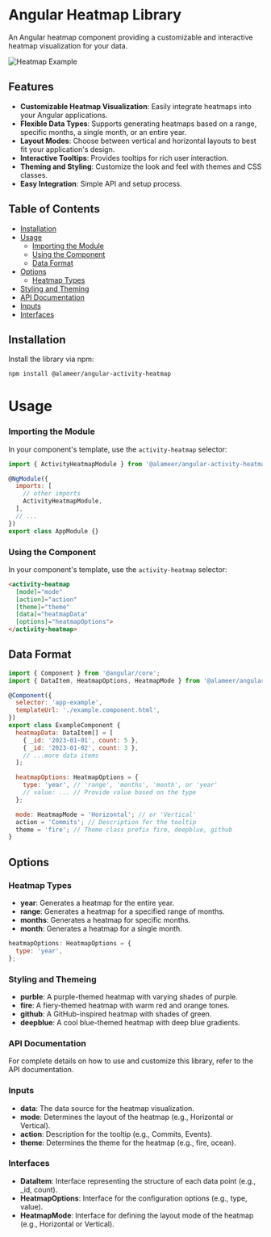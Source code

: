 # Angular Heatmap Library

An Angular heatmap component providing a customizable and interactive heatmap visualization for your data.

![Heatmap Example](https://i.ibb.co/t8cs9g5/Screen-Shot-2024-09-14-at-16-45-19-PM.png)


## Features

- **Customizable Heatmap Visualization**: Easily integrate heatmaps into your Angular applications.
- **Flexible Data Types**: Supports generating heatmaps based on a range, specific months, a single month, or an entire year.
- **Layout Modes**: Choose between vertical and horizontal layouts to best fit your application's design.
- **Interactive Tooltips**: Provides tooltips for rich user interaction.
- **Theming and Styling**: Customize the look and feel with themes and CSS classes.
- **Easy Integration**: Simple API and setup process.

## Table of Contents

- [Installation](#installation)
- [Usage](#usage)
  - [Importing the Module](#importing-the-module)
  - [Using the Component](#using-the-component)
  - [Data Format](#data-format)
- [Options](#options)
  - [Heatmap Types](#heatmap-types)
- [Styling and Theming](#styling-and-theming)
- [API Documentation](#api-documentation)
- [Inputs](#inputs)
- [Interfaces](#interfaces)

## Installation

Install the library via npm:

```bash
npm install @alameer/angular-activity-heatmap
```
# Usage
### Importing the Module

In your component's template, use the `activity-heatmap` selector:

```JavaScript
import { ActivityHeatmapModule } from '@alameer/angular-activity-heatmap';

@NgModule({
  imports: [
    // other imports
    ActivityHeatmapModule,
  ],
  // ...
})
export class AppModule {}
```

### Using the Component

In your component's template, use the ```activity-heatmap``` selector:

```HTML
<activity-heatmap
  [mode]="mode"
  [action]="action"
  [theme]="theme"
  [data]="heatmapData"
  [options]="heatmapOptions">
</activity-heatmap>
```

## Data Format

```JavaScript
import { Component } from '@angular/core';
import { DataItem, HeatmapOptions, HeatmapMode } from '@alameer/angular-activity-heatmap';

@Component({
  selector: 'app-example',
  templateUrl: './example.component.html',
})
export class ExampleComponent {
  heatmapData: DataItem[] = [
    { _id: '2023-01-01', count: 5 },
    { _id: '2023-01-02', count: 3 },
    // ...more data items
  ];

  heatmapOptions: HeatmapOptions = {
    type: 'year', // 'range', 'months', 'month', or 'year'
    // value: ... // Provide value based on the type
  };

  mode: HeatmapMode = 'Horizontal'; // or 'Vertical'
  action = 'Commits'; // Description for the tooltip
  theme = 'fire'; // Theme class prefix fire, deepblue, github
}
```

## Options

### Heatmap Types

- **year**: Generates a heatmap for the entire year.
- **range**: Generates a heatmap for a specified range of months.
- **months**: Generates a heatmap for specific months.
- **month**: Generates a heatmap for a single month.

```JavaScript
heatmapOptions: HeatmapOptions = {
  type: 'year',
};
```

### Styling and Themeing

- **purble**: A purple-themed heatmap with varying shades of purple.
- **fire**: A fiery-themed heatmap with warm red and orange tones.
- **github**: A GitHub-inspired heatmap with shades of green.
- **deepblue**: A cool blue-themed heatmap with deep blue gradients.

### API Documentation

For complete details on how to use and customize this library, refer to the API documentation.

### Inputs

- **data**: The data source for the heatmap visualization.
- **mode**: Determines the layout of the heatmap (e.g., Horizontal or Vertical).
- **action**: Description for the tooltip (e.g., Commits, Events).
- **theme**: Determines the theme for the heatmap (e.g., fire, ocean).

### Interfaces

- **DataItem**: Interface representing the structure of each data point (e.g., _id, count).
- **HeatmapOptions**: Interface for the configuration options (e.g., type, value).
- **HeatmapMode**: Interface for defining the layout mode of the heatmap (e.g., Horizontal or Vertical).
